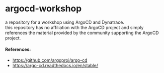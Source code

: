 # argocd-workshop
a repository for a workshop using ArgoCD and Dynatrace.\
this repository has no affiliation with the ArgoCD project and simply references the material provided by the community supporting the ArgoCD project.
#### References:
* https://github.com/argoproj/argo-cd
* https://argo-cd.readthedocs.io/en/stable/